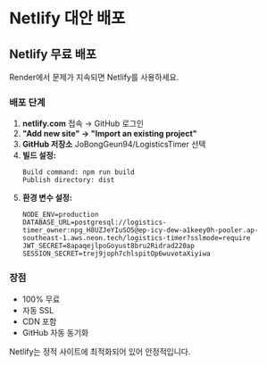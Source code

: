 # Netlify 대안 배포

## Netlify 무료 배포
Render에서 문제가 지속되면 Netlify를 사용하세요.

### 배포 단계
1. **netlify.com** 접속 → GitHub 로그인
2. **"Add new site" → "Import an existing project"**
3. **GitHub 저장소** JoBongGeun94/LogisticsTimer 선택
4. **빌드 설정:**
   ```
   Build command: npm run build
   Publish directory: dist
   ```
5. **환경 변수 설정:**
   ```
   NODE_ENV=production
   DATABASE_URL=postgresql://logistics-timer_owner:npg_H8UZJeYIuSO5@ep-icy-dew-a1keey0h-pooler.ap-southeast-1.aws.neon.tech/logistics-timer?sslmode=require
   JWT_SECRET=8apaqejlpoGoyust8bru2Ridrad220ap
   SESSION_SECRET=trej9joph7chlspitOp6wuvotaXiyiwa
   ```

### 장점
- 100% 무료
- 자동 SSL
- CDN 포함
- GitHub 자동 동기화

Netlify는 정적 사이트에 최적화되어 있어 안정적입니다.